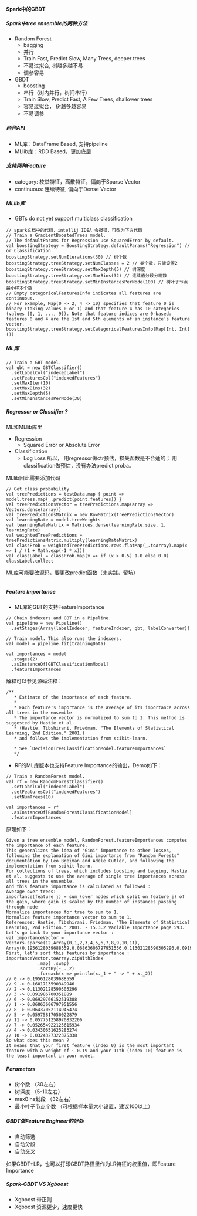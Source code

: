 
#### Spark中的GBDT

##### Spark中tree ensemble的两种方法
* Random Forest
    * bagging
    * 并行
    * Train Fast, Predict Slow, Many Trees, deeper trees
    * 不易过拟合, 树越多越不易
    * 调参容易
* GBDT
    * boosting
    * 串行（树内并行，树间串行）
    * Train Slow, Predict Fast, A Few Trees, shallower trees
    * 容易过拟合， 树越多越容易
    * 不易调参

##### 两种API
* ML库：DataFrame Based, 支持pipeline
* MLlib库：RDD Based，更加底层

##### 支持两种Feature
* category: 枚举特征，离散特征，偏向于Sparse Vector
* continuous: 连续特征, 偏向于Dense Vector

##### MLlib库
* GBTs do not yet support multiclass classification


```
// spark文档中的代码，intellij IDEA 会报错，可改为下方代码
// Train a GradientBoostedTrees model.
// The defaultParams for Regression use SquaredError by default.
val boostingStrategy = BoostingStrategy.defaultParams("Regression") // or Classification
boostingStrategy.setNumIterations(30) // 树个数
boostingStrategy.treeStrategy.setNumClasses = 2 // 类个数，只能设置2
boostingStrategy.treeStrategy.setMaxDepth(5) // 树深度
boostingStrategy.treeStrategy.setMaxBins(32) // 连续值分段分箱数
boostingStrategy.treeStrategy.setMinInstancesPerNode(100) // 树叶子节点最小样本个数
// Empty categoricalFeaturesInfo indicates all features are continuous.
// For example, Map(0 -> 2, 4 -> 10) specifies that feature 0 is binary (taking values 0 or 1) and that feature 4 has 10 categories (values {0, 1, ..., 9}). Note that feature indices are 0-based: features 0 and 4 are the 1st and 5th elements of an instance’s feature vector.
boostingStrategy.treeStrategy.setCategoricalFeaturesInfo(Map[Int, Int]())
```

##### ML库

```
// Train a GBT model.
val gbt = new GBTClassifier()
  .setLabelCol("indexedLabel")
  .setFeaturesCol("indexedFeatures")
  .setMaxIter(10)
  .setMaxBins(32)
  .setMaxDepth(5)
  .setMinInstancesPerNode(30)
```

##### Regressor or Classifier ?
ML和MLlib库里
* Regression
    * Squared Error or Absolute Error
* Classification
    * Log Loss
所以，
用regressor做ctr预估，损失函数是不合适的；
用classification做预估，没有办法predict proba。

MLlib因此需要添加代码
```
// Get class probability
val treePredictions = testData.map { point => model.trees.map(_.predict(point.features)) }
val treePredictionsVector = treePredictions.map(array => Vectors.dense(array))
val treePredictionsMatrix = new RowMatrix(treePredictionsVector)
val learningRate = model.treeWeights
val learningRateMatrix = Matrices.dense(learningRate.size, 1, learningRate)
val weightedTreePredictions = treePredictionsMatrix.multiply(learningRateMatrix)
val classProb = weightedTreePredictions.rows.flatMap(_.toArray).map(x => 1 / (1 + Math.exp(-1 * x)))
val classLabel = classProb.map(x => if (x > 0.5) 1.0 else 0.0)
classLabel.collect
```

ML库可能要改源码，要更改predict函数（未实践，留坑）
```

```

##### Feature Importance
* ML库的GBT的支持FeatureImportance
```
// Chain indexers and GBT in a Pipeline.
val pipeline = new Pipeline()
  .setStages(Array(labelIndexer, featureIndexer, gbt, labelConverter))

// Train model. This also runs the indexers.
val model = pipeline.fit(trainingData)

val importances = model
  .stages(2)
  .asInstanceOf[GBTClassificationModel]
  .featureImportances
```
解释可以参见源码注释：
```
/**
   * Estimate of the importance of each feature.
   *
   * Each feature's importance is the average of its importance across all trees in the ensemble
   * The importance vector is normalized to sum to 1. This method is suggested by Hastie et al.
   * (Hastie, Tibshirani, Friedman. "The Elements of Statistical Learning, 2nd Edition." 2001.)
   * and follows the implementation from scikit-learn.

   * See `DecisionTreeClassificationModel.featureImportances`
   */
```

* RF的ML库版本也支持Feature Importance的输出，Demo如下：
```
// Train a RandomForest model.
val rf = new RandomForestClassifier()
  .setLabelCol("indexedLabel")
  .setFeaturesCol("indexedFeatures")
  .setNumTrees(10)

val importances = rf
  .asInstanceOf[RandomForestClassificationModel]
  .featureImportances
```
原理如下：
```
Given a tree ensemble model, RandomForest.featureImportances computes the importance of each feature.
This generalizes the idea of "Gini" importance to other losses, following the explanation of Gini importance from "Random Forests" documentation by Leo Breiman and Adele Cutler, and following the implementation from scikit-learn.
For collections of trees, which includes boosting and bagging, Hastie et al. suggests to use the average of single tree importances across all trees in the ensemble.
And this feature importance is calculated as followed :
Average over trees:
importance(feature j) = sum (over nodes which split on feature j) of the gain, where gain is scaled by the number of instances passing through node
Normalize importances for tree to sum to 1.
Normalize feature importance vector to sum to 1.
References: Hastie, Tibshirani, Friedman. "The Elements of Statistical Learning, 2nd Edition." 2001. - 15.3.2 Variable Importance page 593.
Let's go back to your importance vector :
val importanceVector = Vectors.sparse(12,Array(0,1,2,3,4,5,6,7,8,9,10,11), Array(0.1956128039688559,0.06863606797951556,0.11302128590305296,0.091986700351889,0.03430651625283274,0.05975817050022879,0.06929766152519388,0.052654922125615934,0.06437052114945474,0.1601713590349946,0.0324327322375338,0.057751258970832206))
First, let's sort this features by importance :
importanceVector.toArray.zipWithIndex
            .map(_.swap)
            .sortBy(-_._2)
            .foreach(x => println(x._1 + " -> " + x._2))
// 0 -> 0.1956128039688559
// 9 -> 0.1601713590349946
// 2 -> 0.11302128590305296
// 3 -> 0.091986700351889
// 6 -> 0.06929766152519388
// 1 -> 0.06863606797951556
// 8 -> 0.06437052114945474
// 5 -> 0.05975817050022879
// 11 -> 0.057751258970832206
// 7 -> 0.052654922125615934
// 4 -> 0.03430651625283274
// 10 -> 0.0324327322375338
So what does this mean ?
It means that your first feature (index 0) is the most important feature with a weight of ~ 0.19 and your 11th (index 10) feature is the least important in your model.
```

##### Parameters
* 树个数 （30左右）
* 树深度 （5-10左右）
* maxBins划段 （32左右）
* 最小叶子节点个数 （可根据样本量大小设置，建议100以上）


##### GBDT做Feature Engineer的好处
* 自动筛选
* 自动分段
* 自动交叉

如果GBDT+LR，也可以打印GBDT路径里作为LR特征的权重值，即Feature Importance

##### Spark-GBDT VS Xgboost
* Xgboost 带正则
* Xgboost 资源更少，速度更快
